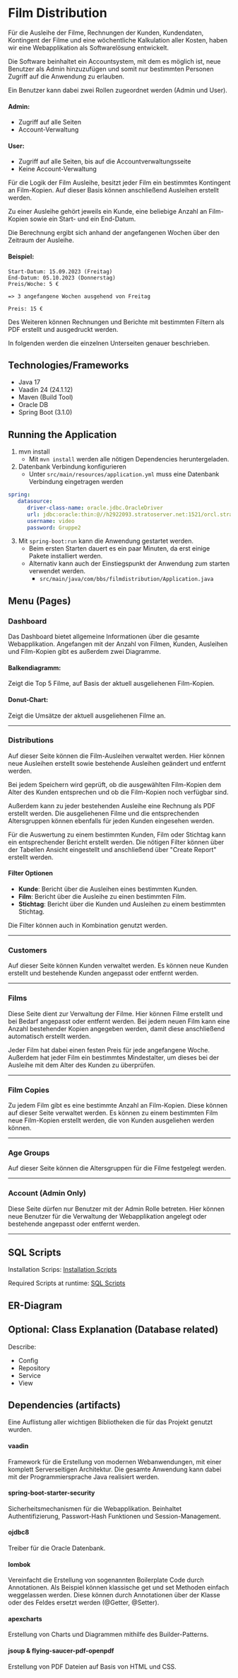 # Film Distribution

Für die Ausleihe der Filme, Rechnungen der Kunden, Kundendaten, Kontingent der Filme und eine wöchentliche Kalkulation
aller Kosten, haben wir eine Webapplikation als Softwarelösung entwickelt.

Die Software beinhaltet ein Accountsystem, mit dem es möglich ist, neue Benutzer als Admin hinzuzufügen und somit nur
bestimmten Personen Zugriff auf die Anwendung zu erlauben.

Ein Benutzer kann dabei zwei Rollen zugeordnet werden (Admin und User).

#### Admin:

* Zugriff auf alle Seiten
* Account-Verwaltung

#### User:

* Zugriff auf alle Seiten, bis auf die Accountverwaltungsseite
* Keine Account-Verwaltung

Für die Logik der Film Ausleihe, besitzt jeder Film ein bestimmtes Kontingent an Film-Kopien.
Auf dieser Basis können anschließend Ausleihen erstellt werden.

Zu einer Ausleihe gehört jeweils ein Kunde, eine beliebige Anzahl an Film-Kopien sowie
ein Start- und ein End-Datum.

Die Berechnung ergibt sich anhand der angefangenen Wochen über den Zeitraum der Ausleihe.

#### Beispiel:

```
Start-Datum: 15.09.2023 (Freitag)
End-Datum: 05.10.2023 (Donnerstag)
Preis/Woche: 5 €

=> 3 angefangene Wochen ausgehend von Freitag

Preis: 15 €
```

Des Weiteren können Rechnungen und Berichte mit bestimmten Filtern als PDF erstellt und ausgedruckt werden.

In folgenden werden die einzelnen Unterseiten genauer beschrieben.

## Technologies/Frameworks

* Java 17
* Vaadin 24 (24.1.12)
* Maven (Build Tool)
* Oracle DB
* Spring Boot (3.1.0)

## Running the Application

1. mvn install
   * Mit `mvn install` werden alle nötigen Dependencies heruntergeladen.
2. Datenbank Verbindung konfigurieren
   * Unter `src/main/resources/application.yml` muss eine Datenbank Verbindung eingetragen werden

```yml
spring:
   datasource:
      driver-class-name: oracle.jdbc.OracleDriver
      url: jdbc:oracle:thin:@//h2922093.stratoserver.net:1521/orcl.stratoserver.net
      username: video
      password: Gruppe2
```

3. Mit `spring-boot:run` kann die Anwendung gestartet werden.
   * Beim ersten Starten dauert es ein paar Minuten, da erst einige Pakete installiert werden.
   * Alternativ kann auch der Einstiegspunkt der Anwendung zum starten verwendet werden.
      * `src/main/java/com/bbs/filmdistribution/Application.java`
## Menu (Pages)

### Dashboard

Das Dashboard bietet allgemeine Informationen über die gesamte Webapplikation.
Angefangen mit der Anzahl von Filmen, Kunden, Ausleihen und Film-Kopien gibt es außerdem zwei Diagramme.

#### Balkendiagramm:

Zeigt die Top 5 Filme, auf Basis der aktuell ausgeliehenen Film-Kopien.

#### Donut-Chart:

Zeigt die Umsätze der aktuell ausgeliehenen Filme an.

___
### Distributions

Auf dieser Seite können die Film-Ausleihen verwaltet werden.
Hier können neue Ausleihen erstellt sowie bestehende Ausleihen geändert und entfernt werden.

Bei jedem Speichern wird geprüft, ob die ausgewählten Film-Kopien dem Alter des Kunden entsprechen
und ob die Film-Kopien noch verfügbar sind.

Außerdem kann zu jeder bestehenden Ausleihe eine Rechnung als PDF erstellt werden.
Die ausgeliehenen Filme und die entsprechenden Altersgruppen können ebenfalls für jeden Kunden eingesehen werden.

Für die Auswertung zu einem bestimmten Kunden, Film oder Stichtag kann ein entsprechender Bericht erstellt werden.
Die nötigen Filter können über der Tabellen Ansicht eingestellt und anschließend über "Create Report" erstellt werden.

#### Filter Optionen

* **Kunde**: Bericht über die Ausleihen eines bestimmten Kunden.
* **Film**: Bericht über die Ausleihe zu einen bestimmten Film.
* **Stichtag**: Bericht über die Kunden und Ausleihen zu einem bestimmten Stichtag.

Die Filter können auch in Kombination genutzt werden.
___
### Customers

Auf dieser Seite können Kunden verwaltet werden.
Es können neue Kunden erstellt und bestehende Kunden angepasst oder entfernt werden.

___
### Films

Diese Seite dient zur Verwaltung der Filme. Hier können Filme erstellt und bei Bedarf angepasst oder entfernt werden.
Bei jedem neuen Film kann eine Anzahl bestehender Kopien angegeben werden, damit diese anschließend automatisch erstellt
werden.

Jeder Film hat dabei einen festen Preis für jede angefangene Woche.
Außerdem hat jeder Film ein bestimmtes Mindestalter, um dieses bei der Ausleihe mit dem Alter des Kunden zu überprüfen.

___
### Film Copies

Zu jedem Film gibt es eine bestimmte Anzahl an Film-Kopien. Diese können auf dieser Seite verwaltet werden.
Es können zu einem bestimmten Film neue Film-Kopien erstellt werden, die von Kunden ausgeliehen werden können.

___
### Age Groups

Auf dieser Seite können die Altersgruppen für die Filme festgelegt werden.

___
### Account (Admin Only)

Diese Seite dürfen nur Benutzer mit der Admin Rolle betreten.
Hier können neue Benutzer für die Verwaltung der Webapplikation angelegt oder bestehende angepasst oder entfernt werden.

___
## SQL Scripts

Installation Scrips: [Installation Scripts](./doc/sql_installation.md)

Required Scripts at runtime: [SQL Scripts](./doc/sql.md)

## ER-Diagram

## Optional: Class Explanation (Database related)

Describe:

* Config
* Repository
* Service
* View

## Dependencies (artifacts)

Eine Auflistung aller wichtigen Bibliotheken die für das Projekt genutzt wurden.

#### vaadin

Framework für die Erstellung von modernen Webanwendungen, mit einer komplett Serverseitigen Architektur.
Die gesamte Anwendung kann dabei mit der Programmiersprache Java realisiert werden.

#### spring-boot-starter-security

Sicherheitsmechanismen für die Webapplikation.
Beinhaltet Authentifizierung, Passwort-Hash Funktionen und Session-Management.

#### ojdbc8

Treiber für die Oracle Datenbank.

#### lombok

Vereinfacht die Erstellung von sogenannten Boilerplate Code durch Annotationen.
Als Beispiel können klassische get und set Methoden einfach weggelassen werden.
Diese können durch Annotationen über der Klasse oder des Feldes ersetzt werden (@Getter, @Setter).

#### apexcharts

Erstellung von Charts und Diagrammen mithilfe des Builder-Patterns.

#### jsoup & flying-saucer-pdf-openpdf

Erstellung von PDF Dateien auf Basis von HTML und CSS.